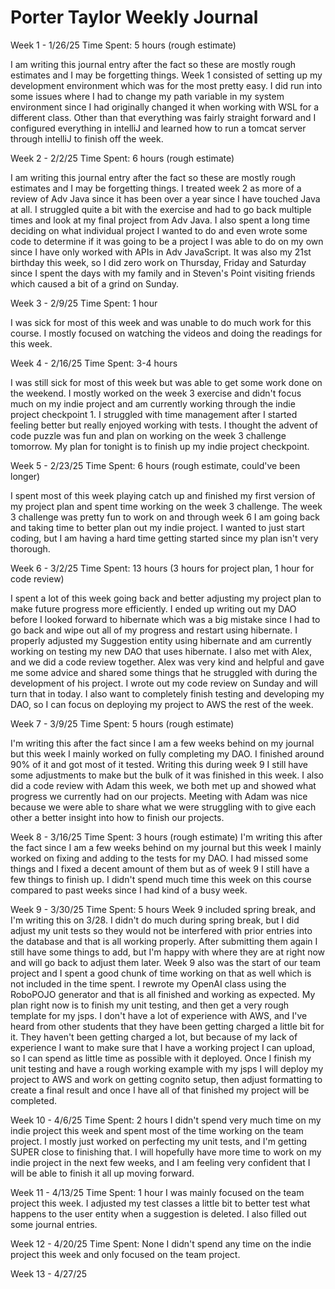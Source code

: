 # Porter Taylor Weekly Journal

Week 1 - 1/26/25
Time Spent: 5 hours (rough estimate)

I am writing this journal entry after the fact so these are mostly rough estimates and I may be forgetting things.
Week 1 consisted of setting up my development environment which was for the most pretty easy. I did run into some
issues where I had to change my path variable in my system environment since I had originally changed it when
working with WSL for a different class. Other than that everything was fairly straight forward and I configured
everything in intelliJ and learned how to run a tomcat server through intelliJ to finish off the week.

Week 2 - 2/2/25
Time Spent: 6 hours (rough estimate)

I am writing this journal entry after the fact so these are mostly rough estimates and I may be forgetting things.
I treated week 2 as more of a review of Adv Java since it has been over a year since I have touched Java at all. I
struggled quite a bit with the exercise and had to go back multiple times and look at my final project from Adv Java.
I also spent a long time deciding on what individual project I wanted to do and even wrote some code to determine if
it was going to be a project I was able to do on my own since I have only worked with APIs in Adv JavaScript. It was
also my 21st birthday this week, so I did zero work on Thursday, Friday and Saturday since I spent the days with my
family and in Steven's Point visiting friends which caused a bit of a grind on Sunday.

Week 3 - 2/9/25
Time Spent: 1 hour

I was sick for most of this week and was unable to do much work for this course. I mostly focused on watching the
videos and doing the readings for this week.

Week 4 - 2/16/25
Time Spent: 3-4 hours

I was still sick for most of this week but was able to get some work done on the weekend. I mostly worked on the week 3
exercise and didn't focus much on my indie project and am currently working through the indie project checkpoint 1. I
struggled with time management after I started feeling better but really enjoyed working with tests. I thought the advent
of code puzzle was fun and plan on working on the week 3 challenge tomorrow. My plan for tonight is to finish up my
indie project checkpoint.

Week 5 - 2/23/25
Time Spent: 6 hours (rough estimate, could've been longer)

I spent most of this week playing catch up and finished my first version of my project plan and spent time working on the
week 3 challenge. The week 3 challenge was pretty fun to work on and through week 6 I am going back and taking time to better
plan out my indie project. I wanted to just start coding, but I am having a hard time getting started since my plan isn't
very thorough.

Week 6 - 3/2/25
Time Spent: 13 hours (3 hours for project plan, 1 hour for code review)

I spent a lot of this week going back and better adjusting my project plan to make future progress more efficiently. I ended
up writing out my DAO before I looked forward to hibernate which was a big mistake since I had to go back and wipe out all of
my progress and restart using hibernate. I properly adjusted my Suggestion entity using hibernate and am currently working on
testing my new DAO that uses hibernate. I also met with Alex, and we did a code review together. Alex was very kind and
helpful and gave me some advice and shared some things that he struggled with during the development of his project. I wrote
out my code review on Sunday and will turn that in today. I also want to completely finish testing and developing my DAO, so
I can focus on deploying my project to AWS the rest of the week.

Week 7 - 3/9/25
Time Spent: 5 hours (rough estimate)

I'm writing this after the fact since I am a few weeks behind on my journal but this week I mainly worked on fully completing
my DAO. I finished around 90% of it and got most of it tested. Writing this during week 9 I still have some adjustments to make
but the bulk of it was finished in this week. I also did a code review with Adam this week, we both met up and showed what
progress we currently had on our projects. Meeting with Adam was nice because we were able to share what we were struggling with
to give each other a better insight into how to finish our projects.


Week 8 - 3/16/25
Time Spent: 3 hours (rough estimate)
I'm writing this after the fact since I am a few weeks behind on my journal but this week I mainly worked on fixing and adding to
the tests for my DAO. I had missed some things and I fixed a decent amount of them but as of week 9 I still have a few things to
finish up. I didn't spend much time this week on this course compared to past weeks since I had kind of a busy week.


Week 9 - 3/30/25
Time Spent: 5 hours
Week 9 included spring break, and I'm writing this on 3/28. I didn't do much during spring break, but I did adjust my unit tests
so they would not be interfered with prior entries into the database and that is all working properly. After submitting them again
I still have some things to add, but I'm happy with where they are at right now and will go back to adjust them later. Week 9 also 
was the start of our team project and I spent a good chunk of time working on that as well which is not included in the time spent.
I rewrote my OpenAI class using the RoboPOJO generator and that is all finished and working as expected. My plan right now is to
finish my unit testing, and then get a very rough template for my jsps. I don't have a lot of experience with AWS, and I've heard from
other students that they have been getting charged a little bit for it. They haven't been getting charged a lot, but because of my lack
of experience I want to make sure that I have a working project I can upload, so I can spend as little time as possible with it deployed.
Once I finish my unit testing and have a rough working example with my jsps I will deploy my project to AWS and work on getting cognito
setup, then adjust formatting to create a final result and once I have all of that finished my project will be completed.

Week 10 - 4/6/25
Time Spent: 2 hours
I didn't spend very much time on my indie project this week and spent most of the time working on the team project. I mostly just
worked on perfecting my unit tests, and I'm getting SUPER close to finishing that. I will hopefully have more time to work on my
indie project in the next few weeks, and I am feeling very confident that I will be able to finish it all up moving forward.

Week 11 - 4/13/25
Time Spent: 1 hour
I was mainly focused on the team project this week. I adjusted my test classes a little bit to better test what happens to the user
entity when a suggestion is deleted. I also filled out some journal entries.

Week 12 - 4/20/25
Time Spent: None
I didn't spend any time on the indie project this week and only focused on the team project.

Week 13 - 4/27/25
